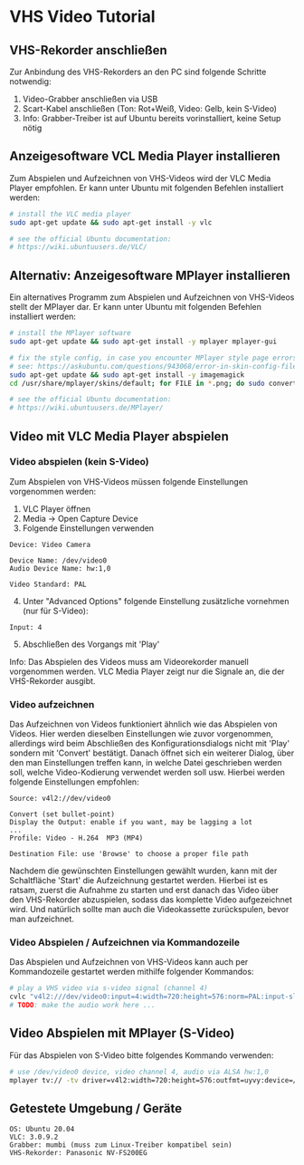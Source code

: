 
# VHS Video Tutorial

## VHS-Rekorder anschließen
Zur Anbindung des VHS-Rekorders an den PC sind folgende Schritte notwendig:

1) Video-Grabber anschließen via USB
2) Scart-Kabel anschließen (Ton: Rot+Weiß, Video: Gelb, kein S-Video)
3) Info: Grabber-Treiber ist auf Ubuntu bereits vorinstalliert, keine Setup nötig

## Anzeigesoftware VCL Media Player installieren
Zum Abspielen und Aufzeichnen von VHS-Videos wird der VLC Media Player empfohlen.
Er kann unter Ubuntu mit folgenden Befehlen installiert werden:

```sh
# install the VLC media player
sudo apt-get update && sudo apt-get install -y vlc

# see the official Ubuntu documentation:
# https://wiki.ubuntuusers.de/VLC/
```

## Alternativ: Anzeigesoftware MPlayer installieren
Ein alternatives Programm zum Abspielen und Aufzeichnen von VHS-Videos stellt der
MPlayer dar. Er kann unter Ubuntu mit folgenden Befehlen installiert werden:

```sh
# install the MPlayer software
sudo apt-get update && sudo apt-get install -y mplayer mplayer-gui

# fix the style config, in case you encounter MPlayer style page errors
# see: https://askubuntu.com/questions/943068/error-in-skin-config-file-with-mplayer
sudo apt-get update && sudo apt-get install -y imagemagick
cd /usr/share/mplayer/skins/default; for FILE in *.png; do sudo convert $FILE -define png:format=png24 $FILE; done

# see the official Ubuntu documentation:
# https://wiki.ubuntuusers.de/MPlayer/
```

## Video mit VLC Media Player abspielen

### Video abspielen (kein S-Video)
Zum Abspielen von VHS-Videos müssen folgende Einstellungen vorgenommen werden:

1) VLC Player öffnen
2) Media -> Open Capture Device
3) Folgende Einstellungen verwenden

```text
Device: Video Camera

Device Name: /dev/video0
Audio Device Name: hw:1,0

Video Standard: PAL
```

4) Unter "Advanced Options" folgende Einstellung zusätzliche vornehmen (nur für S-Video):

```text
Input: 4
```

5) Abschließen des Vorgangs mit 'Play'

Info: Das Abspielen des Videos muss am Videorekorder manuell vorgenommen werden.
      VLC Media Player zeigt nur die Signale an, die der VHS-Rekorder ausgibt.

### Video aufzeichnen
Das Aufzeichnen von Videos funktioniert ähnlich wie das Abspielen von Videos.
Hier werden dieselben Einstellungen wie zuvor vorgenommen, allerdings wird beim
Abschließen des Konfigurationsdialogs nicht mit 'Play' sondern mit 'Convert'
bestätigt. Danach öffnet sich ein weiterer Dialog, über den man Einstellungen
treffen kann, in welche Datei geschrieben werden soll, welche Video-Kodierung
verwendet werden soll usw. Hierbei werden folgende Einstellungen empfohlen:

```text
Source: v4l2://dev/video0

Convert (set bullet-point)
Display the Output: enable if you want, may be lagging a lot
...
Profile: Video - H.264  MP3 (MP4)

Destination File: use 'Browse' to choose a proper file path
```

Nachdem die gewünschten Einstellungen gewählt wurden, kann mit der Schaltfläche
'Start' die Aufzeichnung gestartet werden. Hierbei ist es ratsam, zuerst die
Aufnahme zu starten und erst danach das Video über den VHS-Rekorder abzuspielen,
sodass das komplette Video aufgezeichnet wird. Und natürlich sollte man auch
die Videokassette zurückspulen, bevor man aufzeichnet.

### Video Abspielen / Aufzeichnen via Kommandozeile
Das Abspielen und Aufzeichnen von VHS-Videos kann auch per Kommandozeile
gestartet werden mithilfe folgender Kommandos:

```sh
# play a VHS video via s-video signal (channel 4)
cvlc "v4l2:///dev/video0:input=4:width=720:height=576:norm=PAL:input-slave=alsa://plughw:1,0"
# TODO: make the audio work here ...
```

## Video Abspielen mit MPlayer (S-Video)
Für das Abspielen von S-Video bitte folgendes Kommando verwenden:

```sh
# use /dev/video0 device, video channel 4, audio via ALSA hw:1,0
mplayer tv:// -tv driver=v4l2:width=720:height=576:outfmt=uyvy:device=/dev/video0:input=4:norm=PAL:fps=25:alsa:amode=1:forcechan=2:audiorate=48000:adevice=plughw.1,0:forceaudio:immediatemode=0 -ao sdl -vo sdl
```

## Getestete Umgebung / Geräte

```text
OS: Ubuntu 20.04
VLC: 3.0.9.2
Grabber: mumbi (muss zum Linux-Treiber kompatibel sein)
VHS-Rekorder: Panasonic NV-FS200EG
```

